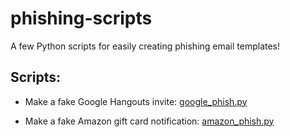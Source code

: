 # phishing-scripts

A few Python scripts for easily creating phishing email templates!

## Scripts:

- Make a fake Google Hangouts invite: [google_phish.py](google_phish.py)

- Make a fake Amazon gift card notification: [amazon_phish.py](amazon_phish.py)
